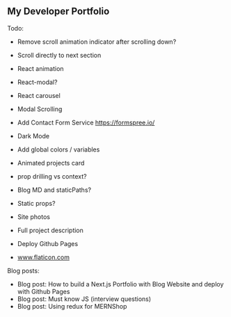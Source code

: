 ## My Developer Portfolio

Todo:

- Remove scroll animation indicator after scrolling down?
- Scroll directly to next section
- React animation
- React-modal?
- React carousel

- Modal Scrolling

- Add Contact Form Service https://formspree.io/

- Dark Mode
- Add global colors / variables
- Animated projects card

- prop drilling vs context?

- Blog MD and staticPaths?
- Static props?

- Site photos
- Full project description
- Deploy Github Pages

- www.flaticon.com

Blog posts:

- Blog post: How to build a Next.js Portfolio with Blog Website and deploy with Github Pages
- Blog post: Must know JS (interview questions)
- Blog post: Using redux for MERNShop
